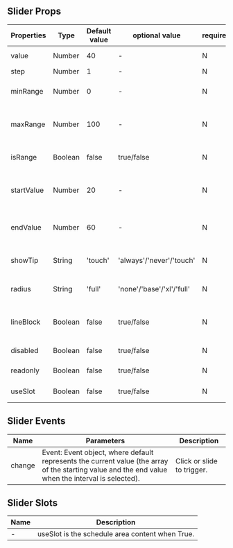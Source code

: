 ## Slider Props

| Properties | Type    | Default value | optional value            | required | Description                             |
| ---------- | ------- | ------------- | ------------------------- | ----------- | --------------------------------------- |
| value      | Number  | 40            | -                         | N           | The current value.                      |
| step       | Number  | 1             | -                         | N           | Step.                                   |
| minRange   | Number  | 0             | -                         | N           | Optional minimum value.                 |
| maxRange   | Number  | 100           | -                         | N           | The maximum value is available.         |
| isRange    | Boolean | false         | true/false                | N           | Whether it is a interval selection.     |
| startValue | Number  | 20            | -                         | N           | Select the start value of the interval. |
| endValue   | Number  | 60            | -                         | N           | Select the end value of the interval.   |
| showTip    | String  | 'touch'       | 'always'/'never'/'touch'  | N           | Prompt the display method.              |
| radius     | String  | 'full'        | 'none'/'base'/'xl'/'full' | N           | Round -corner style.                    |
| lineBlock  | Boolean | false         | true/false                | N           | Whether the slider is a wire frame.     |
| disabled   | Boolean | false         | true/false                | N           | Whether to disable.                     |
| readonly   | Boolean | false         | true/false                | N           | Whether to read only.                   |
| useSlot    | Boolean | false         | true/false                | N           | Whether to use slot。                   |

## Slider Events

| Name   | Parameters                                                                                                                                         | Description                |
| ------ | -------------------------------------------------------------------------------------------------------------------------------------------------- | -------------------------- |
| change | Event: Event object, where default represents the current value (the array of the starting value and the end value when the interval is selected). | Click or slide to trigger. |

## Slider Slots

| Name | Description                                     |
| ---- | ----------------------------------------------- |
| -    | useSlot is the schedule area content when True. |
